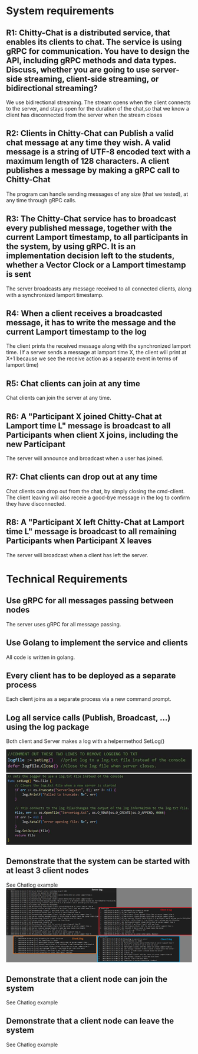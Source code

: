 # System requirements

## R1: Chitty-Chat is a distributed service, that enables its clients to chat. The service is using gRPC for communication. You have to design the API, including gRPC methods and data types.  Discuss, whether you are going to use server-side streaming, client-side streaming, or bidirectional streaming?

We use bidirectional streaming. The stream opens when the client connects to the server, and stays open for the duration of the chat,so that we know a client has disconnected from the server when the stream closes

## R2: Clients in Chitty-Chat can Publish a valid chat message at any time they wish.  A valid message is a string of UTF-8 encoded text with a maximum length of 128 characters. A client publishes a message by making a gRPC call to Chitty-Chat

The program can handle sending messages of any size (that we tested), at any time through gRPC calls.

## R3: The Chitty-Chat service has to broadcast every published message, together with the current Lamport timestamp, to all participants in the system, by using gRPC. It is an implementation decision left to the students, whether a Vector Clock or a Lamport timestamp is sent

The server broadcasts any message received to all connected clients, along with a synchronized lamport timestamp. 

## R4: When a client receives a broadcasted message, it has to write the message and the current Lamport timestamp to the log

The client prints the received message along with the synchronized lamport time. (If a server sends a message at lamport time X, the client will print at X+1 because we see the receive action as a separate event in terms of lamport time)

## R5: Chat clients can join at any time

Chat clients can join the server at any time.

## R6: A "Participant X  joined Chitty-Chat at Lamport time L" message is broadcast to all Participants when client X joins, including the new Participant

The server will announce and broadcast when a user has joined.

## R7: Chat clients can drop out at any time

Chat clients can drop out from the chat, by simply closing the cmd-client. The client leaving will also receie a good-bye message in the log to confirm they have disconnected.

## R8: A "Participant X left Chitty-Chat at Lamport time L" message is broadcast to all remaining Participants when Participant X leaves

The server will broadcast when a client has left the server. 

# Technical Requirements

## Use gRPC for all messages passing between nodes

The server uses gRPC for all message passing.

## Use Golang to implement the service and clients

All code is written in golang.

## Every client has to be deployed as a separate process

Each client joins as a separate process via a new command prompt.

## Log all service calls (Publish, Broadcast, ...) using the log package

Both client and Server makes a log with a helpermethod SetLog()

![SetLog() method](ChittyChat/Assets/SetLog().JPG)
![SetLogDetails](ChittyChat/Assets/SetLog()Details.JPG)

## Demonstrate that the system can be started with at least 3 client nodes

See Chatlog example
![3Clients](ChittyChat/Assets/Chatlogs.jpg)

## Demonstrate that a client node can join the system

See Chatlog example

## Demonstrate that a client node can leave the system

See Chatlog example

